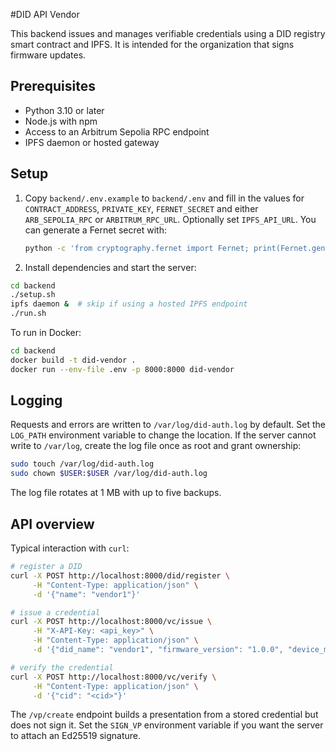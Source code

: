 #DID API Vendor

This backend issues and manages verifiable credentials using a DID registry smart contract and IPFS. It is intended for the organization that signs firmware updates.

## Prerequisites

- Python 3.10 or later
- Node.js with npm
- Access to an Arbitrum Sepolia RPC endpoint
- IPFS daemon or hosted gateway

## Setup

1. Copy `backend/.env.example` to `backend/.env` and fill in the values for
   `CONTRACT_ADDRESS`, `PRIVATE_KEY`, `FERNET_SECRET` and either
   `ARB_SEPOLIA_RPC` or `ARBITRUM_RPC_URL`. Optionally set `IPFS_API_URL`.
   You can generate a Fernet secret with:

   ```bash
   python -c 'from cryptography.fernet import Fernet; print(Fernet.generate_key().decode())'
   ```
2. Install dependencies and start the server:

```bash
cd backend
./setup.sh
ipfs daemon &  # skip if using a hosted IPFS endpoint
./run.sh
```

To run in Docker:

```bash
cd backend
docker build -t did-vendor .
docker run --env-file .env -p 8000:8000 did-vendor
```

## Logging

Requests and errors are written to `/var/log/did-auth.log` by default. Set the
`LOG_PATH` environment variable to change the location. If the server cannot
write to `/var/log`, create the log file once as root and grant ownership:

```bash
sudo touch /var/log/did-auth.log
sudo chown $USER:$USER /var/log/did-auth.log
```

The log file rotates at 1&nbsp;MB with up to five backups.

## API overview

Typical interaction with `curl`:

```bash
# register a DID
curl -X POST http://localhost:8000/did/register \
     -H "Content-Type: application/json" \
     -d '{"name": "vendor1"}'

# issue a credential
curl -X POST http://localhost:8000/vc/issue \
     -H "X-API-Key: <api_key>" \
     -H "Content-Type: application/json" \
     -d '{"did_name": "vendor1", "firmware_version": "1.0.0", "device_model": "ESP32", "firmware_content": "<base64>"}'

# verify the credential
curl -X POST http://localhost:8000/vc/verify \
     -H "Content-Type: application/json" \
     -d '{"cid": "<cid>"}'
```

The `/vp/create` endpoint builds a presentation from a stored credential but
does not sign it. Set the `SIGN_VP` environment variable if you want the server
to attach an Ed25519 signature.
